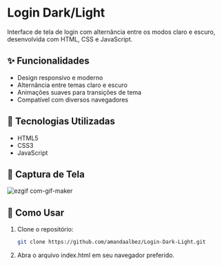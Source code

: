 # Login Dark/Light

Interface de tela de login com alternância entre os modos claro e escuro, desenvolvida com HTML, CSS e JavaScript.

## ✨ Funcionalidades

- Design responsivo e moderno
- Alternância entre temas claro e escuro
- Animações suaves para transições de tema
- Compatível com diversos navegadores

## 🚀 Tecnologias Utilizadas

- HTML5
- CSS3
- JavaScript

## 📸 Captura de Tela

![ezgif com-gif-maker](https://github.com/amandaalbez/Login-Dark-Light/assets/104281621/bceb90d4-9ce9-4e6f-9307-a8962c7cf289)

## 📁 Como Usar

1. Clone o repositório:
   ```bash
   git clone https://github.com/amandaalbez/Login-Dark-Light.git
2. Abra o arquivo index.html em seu navegador preferido.


